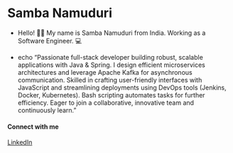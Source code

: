 # Samba Namuduri 

- Hello! 👋🏼 My name is Samba Namuduri from India. Working as a Software Engineer. 💻

- echo “Passionate full-stack developer building robust, scalable applications with Java & Spring. I design efficient microservices
architectures and leverage Apache Kafka for asynchronous communication. Skilled in crafting user-friendly interfaces with
JavaScript and streamlining deployments using DevOps tools (Jenkins, Docker, Kubernetes). Bash scripting automates tasks
for further efficiency. Eager to join a collaborative, innovative team and continuously learn.”

<h4>Connect with me</h4>
<a href="https://www.linkedin.com/in/sambanamuduri" rel="nofollow"> LinkedIn </a>
<br>
